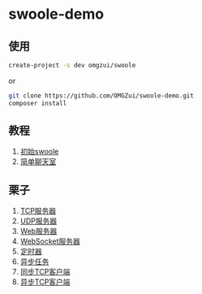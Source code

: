 # swoole-demo

## 使用

```bash
create-project -s dev omgzui/swoole
```
or
```bash
git clone https://github.com/OMGZui/swoole-demo.git
composer install
```

## 教程

1. [初始swoole](src/init/swoole.md)
1. [简单聊天室](src/websocket/聊天室.md)

## 栗子

1. [TCP服务器](src/init/tcp_server.php)
2. [UDP服务器](src/init/udp_server.php)
3. [Web服务器](src/init/web_server.php)
4. [WebSocket服务器](src/init/ws_server.php)
5. [定时器](src/init/tick.php)
6. [异步任务](src/init/async.php)
7. [同步TCP客户端](src/init/tcp_sync_client.php)
8. [异步TCP客户端](src/init/tcp_async_client.php)
